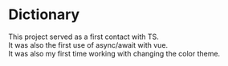 # Dictionary
This project served as a first contact with TS.<br/>
It was also the first use of async/await with vue. <br/>
It was also my first time working with changing the color theme. <br/>
